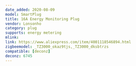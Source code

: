 ```yaml
---
date_added: 2020-08-09
model: SmartPlug
title: 16A Energy Monitoring Plug
vendor: Lonsonho 
category: plug
supports: energy metering
mlink: 
link: https://www.aliexpress.com/item/4001118546894.html
zigbeemodel: _TZ3000_okaz9tjs,_TZ3000_dksbtrzs
compatible: [deconz]
deconz: 6745
---
```


